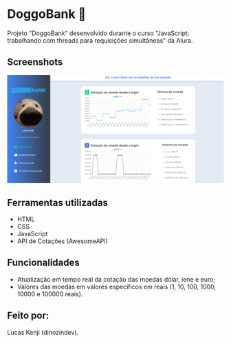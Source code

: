 # DoggoBank 🐶

Projeto "DoggoBank" desenvolvido durante o curso "JavaScript: trabalhando com threads para requisições simultâneas" da Alura.



## Screenshots

![App Screenshot](thumbnail.png)

## Ferramentas utilizadas

- HTML
- CSS
- JavaScript
- API de Cotações (AwesomeAPI)



## Funcionalidades
- Atualização em tempo real da cotação das moedas dólar, iene e euro;
- Valores das moedas em valores específicos em reais (1, 10, 100, 1000, 10000 e 100000 reais). 


## Feito por:

Lucas Kenji (dinozindev).
